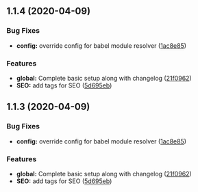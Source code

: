 ## 1.1.4 (2020-04-09)


### Bug Fixes

* **config:** override config for babel module resolver ([1ac8e85](https://github.com/Mousticke/portfolio-new/commit/1ac8e853057db799d56c4645f9775d564d6d0d51))


### Features

* **global:** Complete basic setup along with changelog ([21f0962](https://github.com/Mousticke/portfolio-new/commit/21f0962abbc9faebf85e00d5254f554dffaf3a20))
* **SEO:** add tags for SEO ([5d695eb](https://github.com/Mousticke/portfolio-new/commit/5d695eb701243472597095f244e2e3b5bd9ee256))



## 1.1.3 (2020-04-09)


### Bug Fixes

* **config:** override config for babel module resolver ([1ac8e85](https://github.com/Mousticke/portfolio-new/commit/1ac8e853057db799d56c4645f9775d564d6d0d51))


### Features

* **global:** Complete basic setup along with changelog ([21f0962](https://github.com/Mousticke/portfolio-new/commit/21f0962abbc9faebf85e00d5254f554dffaf3a20))
* **SEO:** add tags for SEO ([5d695eb](https://github.com/Mousticke/portfolio-new/commit/5d695eb701243472597095f244e2e3b5bd9ee256))



